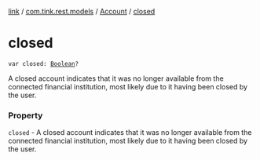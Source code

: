 [link](../../index.md) / [com.tink.rest.models](../index.md) / [Account](index.md) / [closed](./closed.md)

# closed

`var closed: `[`Boolean`](https://kotlinlang.org/api/latest/jvm/stdlib/kotlin/-boolean/index.html)`?`

A closed account indicates that it was no longer available from the connected financial institution, most likely due to it having been closed by the user.

### Property

`closed` - A closed account indicates that it was no longer available from the connected financial institution, most likely due to it having been closed by the user.